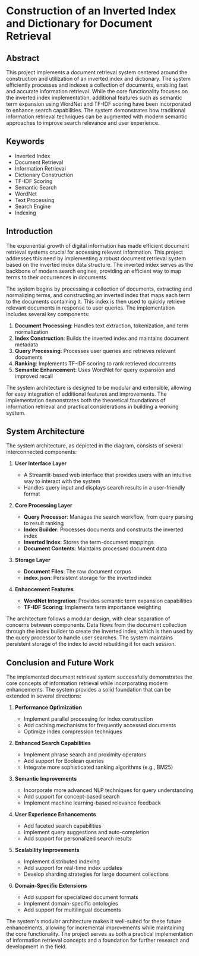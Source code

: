 # Construction of an Inverted Index and Dictionary for Document Retrieval

## Abstract
This project implements a document retrieval system centered around the construction and utilization of an inverted index and dictionary. The system efficiently processes and indexes a collection of documents, enabling fast and accurate information retrieval. While the core functionality focuses on the inverted index implementation, additional features such as semantic term expansion using WordNet and TF-IDF scoring have been incorporated to enhance search capabilities. The system demonstrates how traditional information retrieval techniques can be augmented with modern semantic approaches to improve search relevance and user experience.

## Keywords
- Inverted Index
- Document Retrieval
- Information Retrieval
- Dictionary Construction
- TF-IDF Scoring
- Semantic Search
- WordNet
- Text Processing
- Search Engine
- Indexing

## Introduction
The exponential growth of digital information has made efficient document retrieval systems crucial for accessing relevant information. This project addresses this need by implementing a robust document retrieval system based on the inverted index data structure. The inverted index serves as the backbone of modern search engines, providing an efficient way to map terms to their occurrences in documents.

The system begins by processing a collection of documents, extracting and normalizing terms, and constructing an inverted index that maps each term to the documents containing it. This index is then used to quickly retrieve relevant documents in response to user queries. The implementation includes several key components:

1. **Document Processing**: Handles text extraction, tokenization, and term normalization
2. **Index Construction**: Builds the inverted index and maintains document metadata
3. **Query Processing**: Processes user queries and retrieves relevant documents
4. **Ranking**: Implements TF-IDF scoring to rank retrieved documents
5. **Semantic Enhancement**: Uses WordNet for query expansion and improved recall

The system architecture is designed to be modular and extensible, allowing for easy integration of additional features and improvements. The implementation demonstrates both the theoretical foundations of information retrieval and practical considerations in building a working system.

## System Architecture
The system architecture, as depicted in the diagram, consists of several interconnected components:

1. **User Interface Layer**
   - A Streamlit-based web interface that provides users with an intuitive way to interact with the system
   - Handles query input and displays search results in a user-friendly format

2. **Core Processing Layer**
   - **Query Processor**: Manages the search workflow, from query parsing to result ranking
   - **Index Builder**: Processes documents and constructs the inverted index
   - **Inverted Index**: Stores the term-document mappings
   - **Document Contents**: Maintains processed document data

3. **Storage Layer**
   - **Document Files**: The raw document corpus
   - **index.json**: Persistent storage for the inverted index

4. **Enhancement Features**
   - **WordNet Integration**: Provides semantic term expansion capabilities
   - **TF-IDF Scoring**: Implements term importance weighting

The architecture follows a modular design, with clear separation of concerns between components. Data flows from the document collection through the index builder to create the inverted index, which is then used by the query processor to handle user searches. The system maintains persistent storage of the index to avoid rebuilding it for each session.

## Conclusion and Future Work
The implemented document retrieval system successfully demonstrates the core concepts of information retrieval while incorporating modern enhancements. The system provides a solid foundation that can be extended in several directions:

1. **Performance Optimization**
   - Implement parallel processing for index construction
   - Add caching mechanisms for frequently accessed documents
   - Optimize index compression techniques

2. **Enhanced Search Capabilities**
   - Implement phrase search and proximity operators
   - Add support for Boolean queries
   - Integrate more sophisticated ranking algorithms (e.g., BM25)

3. **Semantic Improvements**
   - Incorporate more advanced NLP techniques for query understanding
   - Add support for concept-based search
   - Implement machine learning-based relevance feedback

4. **User Experience Enhancements**
   - Add faceted search capabilities
   - Implement query suggestions and auto-completion
   - Add support for personalized search results

5. **Scalability Improvements**
   - Implement distributed indexing
   - Add support for real-time index updates
   - Develop sharding strategies for large document collections

6. **Domain-Specific Extensions**
   - Add support for specialized document formats
   - Implement domain-specific ontologies
   - Add support for multilingual documents

The system's modular architecture makes it well-suited for these future enhancements, allowing for incremental improvements while maintaining the core functionality. The project serves as both a practical implementation of information retrieval concepts and a foundation for further research and development in the field. 